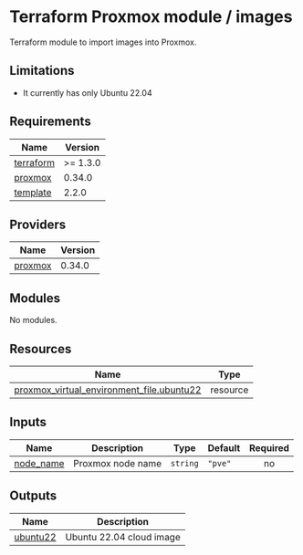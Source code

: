# Terraform Proxmox module / images

Terraform module to import images into Proxmox.

## Limitations

- It currently has only Ubuntu 22.04

<!-- markdownlint-disable MD033 -->
<!-- BEGIN_TF_DOCS -->
## Requirements

| Name | Version |
|------|---------|
| <a name="requirement_terraform"></a> [terraform](#requirement\_terraform) | >= 1.3.0 |
| <a name="requirement_proxmox"></a> [proxmox](#requirement\_proxmox) | 0.34.0 |
| <a name="requirement_template"></a> [template](#requirement\_template) | 2.2.0 |

## Providers

| Name | Version |
|------|---------|
| <a name="provider_proxmox"></a> [proxmox](#provider\_proxmox) | 0.34.0 |

## Modules

No modules.

## Resources

| Name | Type |
|------|------|
| [proxmox_virtual_environment_file.ubuntu22](https://registry.terraform.io/providers/bpg/proxmox/0.34.0/docs/resources/virtual_environment_file) | resource |

## Inputs

| Name | Description | Type | Default | Required |
|------|-------------|------|---------|:--------:|
| <a name="input_node_name"></a> [node\_name](#input\_node\_name) | Proxmox node name | `string` | `"pve"` | no |

## Outputs

| Name | Description |
|------|-------------|
| <a name="output_ubuntu22"></a> [ubuntu22](#output\_ubuntu22) | Ubuntu 22.04 cloud image |
<!-- END_TF_DOCS -->
<!-- markdownlint-enable MD033 -->
